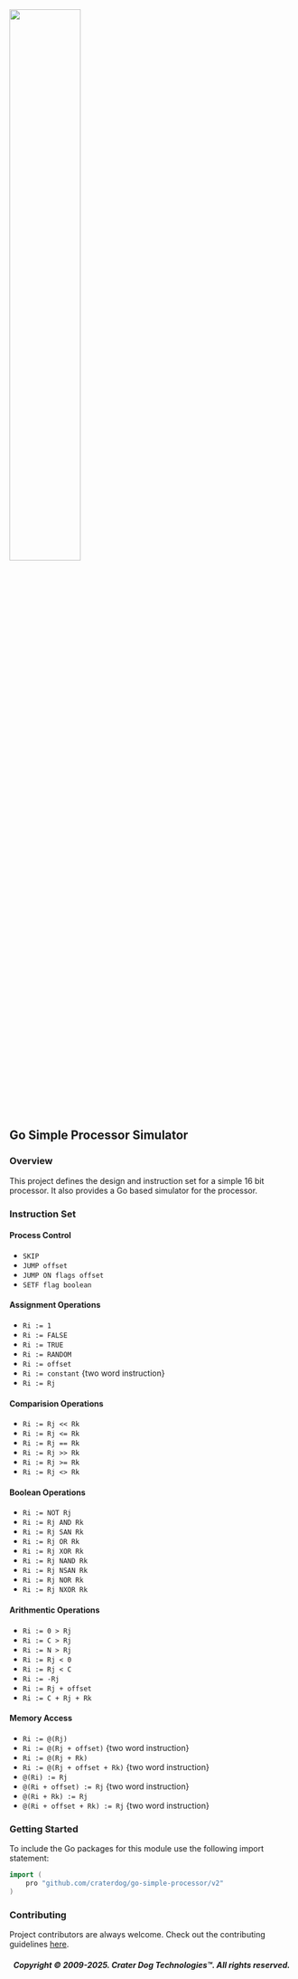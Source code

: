 <img src="https://craterdog.com/images/CraterDog.png" width="50%">

## Go Simple Processor Simulator

### Overview
This project defines the design and instruction set for a simple 16 bit
processor.  It also provides a Go based simulator for the processor.

### Instruction Set

#### Process Control
 * `SKIP`
 * `JUMP offset`
 * `JUMP ON flags offset`
 * `SETF flag boolean`

#### Assignment Operations
 * `Ri := 1`
 * `Ri := FALSE`
 * `Ri := TRUE`
 * `Ri := RANDOM`
 * `Ri := offset`
 * `Ri := constant` {two word instruction}
 * `Ri := Rj`

#### Comparision Operations
 * `Ri := Rj << Rk`
 * `Ri := Rj <= Rk`
 * `Ri := Rj == Rk`
 * `Ri := Rj >> Rk`
 * `Ri := Rj >= Rk`
 * `Ri := Rj <> Rk`

#### Boolean Operations
 * `Ri := NOT Rj`
 * `Ri := Rj AND Rk`
 * `Ri := Rj SAN Rk`
 * `Ri := Rj OR Rk`
 * `Ri := Rj XOR Rk`
 * `Ri := Rj NAND Rk`
 * `Ri := Rj NSAN Rk`
 * `Ri := Rj NOR Rk`
 * `Ri := Rj NXOR Rk`

#### Arithmentic Operations
 * `Ri := 0 > Rj`
 * `Ri := C > Rj`
 * `Ri := N > Rj`
 * `Ri := Rj < 0`
 * `Ri := Rj < C`
 * `Ri := -Rj`
 * `Ri := Rj + offset`
 * `Ri := C + Rj + Rk`

#### Memory Access
 * `Ri := @(Rj)`
 * `Ri := @(Rj + offset)` {two word instruction}
 * `Ri := @(Rj + Rk)`
 * `Ri := @(Rj + offset + Rk)` {two word instruction}
 * `@(Ri) := Rj`
 * `@(Ri + offset) := Rj` {two word instruction}
 * `@(Ri + Rk) := Rj`
 * `@(Ri + offset + Rk) := Rj` {two word instruction}

### Getting Started
To include the Go packages for this module use the following import statement:
```go
import (
	pro "github.com/craterdog/go-simple-processor/v2"
)
```

### Contributing
Project contributors are always welcome. Check out the contributing guidelines
[here](https://github.com/craterdog/go-simple-processor/blob/main/.github/CONTRIBUTING.md).

<H5 align="center"> Copyright © 2009-2025. Crater Dog Technologies™. All rights reserved. </H5>
